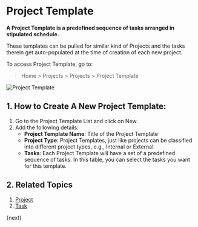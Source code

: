 <!-- add-breadcrumbs -->
# Project Template

**A Project Template is a predefined sequence of tasks arranged in stipulated schedule.**

These templates can be pulled for similar kind of Projects and the tasks therein get auto-populated at the time of creation of each new project.

To access Project Template, go to:

> Home > Projects > Projects > Project Template

<img class="screenshot" alt="Project Template" src="{{docs_base_url}}/v13/assets/img/project/projects-project-template.png">

## 1. How to Create A New Project Template:

  1. Go to the Project Template List and click on New.
  2. Add the following details:
      * **Project Template Name**: Title of the Project Template
      * **Project Type**: Project Templates, just like projects can be classified into different project types, e.g., Internal or External.
      * **Tasks**: Each Project Template will have a set of a predefined sequence of tasks. In this table, you can select the tasks you want for this template.

## 2. Related Topics
  1. [Project](/docs/v13/user/manual/en/projects/project)
  2. [Task](/docs/v13/user/manual/en/projects/tasks)

{next}